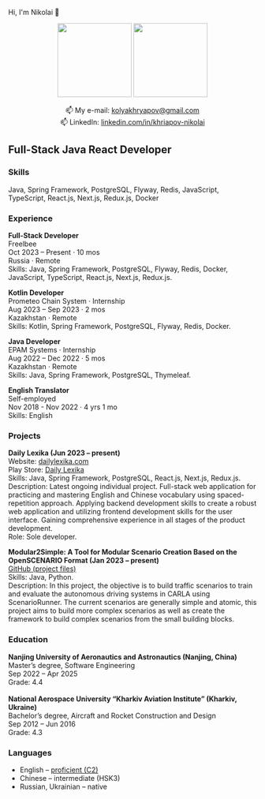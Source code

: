 Hi, I'm Nikolai 👋

<p align='center'>
   <a href="https://github-readme-stats.vercel.app/api?username=NikolaiKhriapov&show_icons=true&count_private=true"><img
           height=150
           src="https://github-readme-stats.vercel.app/api?username=NikolaiKhriapov&show_icons=true&count_private=true"/></a>
   <a href="https://github.com/NikolaiKhriapov/github-readme-stats"><img height=150
                                                                  src="https://github-readme-stats.vercel.app/api/top-langs/?username=NikolaiKhriapov&layout=compact"/></a>
</p>

<p align='center'>
   📫 My e-mail: <a href='mailto:kolyakhryapov@gmail.com'>kolyakhryapov@gmail.com</a><br/>
   📫 LinkedIn: <a href='https://www.linkedin.com/in/khriapov-nikolai/'>linkedin.com/in/khriapov-nikolai</a>
</p>

## Full-Stack Java React Developer

### Skills
Java, Spring Framework, PostgreSQL, Flyway, Redis, JavaScript, TypeScript, React.js, Next.js, Redux.js, Docker

### Experience
<b>Full-Stack Developer</b><br/>
Freelbee<br/>
Oct 2023 – Present · 10 mos<br/>
Russia · Remote<br/>
Skills: Java, Spring Framework, PostgreSQL, Flyway, Redis, Docker, JavaScript, TypeScript, React.js, Next.js, Redux.js.<br/>

<b>Kotlin Developer</b><br/>
Prometeo Chain System · Internship<br/>
Aug 2023 – Sep 2023 · 2 mos<br/>
Kazakhstan · Remote<br/>
Skills: Kotlin, Spring Framework, PostgreSQL, Flyway, Redis, Docker.<br/>

<b>Java Developer</b><br/>
EPAM Systems · Internship<br/>
Aug 2022 – Dec 2022 · 5 mos<br/>
Kazakhstan · Remote<br/>
Skills: Java, Spring Framework, PostgreSQL, Thymeleaf.<br/>

<b>English Translator</b><br/>
Self-employed<br/>
Nov 2018 - Nov 2022 · 4 yrs 1 mo<br/>
Skills: English<br/>

### Projects
<b>Daily Lexika (Jun 2023 – present)</b><br/>
Website: <a href="https://dailylexika.com/">dailylexika.com</a><br/>
Play Store: <a href="https://play.google.com/store/apps/details?id=com.dailylexika.twa">Daily Lexika</a><br/>
Skills: Java, Spring Framework, PostgreSQL, React.js, Next.js, Redux.js.<br/>
Description: Latest ongoing individual project. Full-stack web application for practicing and mastering English and Chinese vocabulary using spaced-repetition approach. Applying backend development skills to create a robust web application and utilizing frontend development skills for the user interface. Gaining comprehensive experience in all stages of the product development.<br/>
Role: Sole developer.

<b>Modular2Simple: A Tool for Modular Scenario Creation Based on the OpenSCENARIO Format (Jan 2023 – present)</b><br/>
<a href="https://github.com/NikolaiKhriapov/modular2simple">GitHub (project files)</a><br/>
Skills: Java, Python.<br/>
Description: In this project, the objective is to build traffic scenarios to train and evaluate the autonomous driving systems in CARLA using ScenarioRunner. The current scenarios are generally simple and atomic, this project aims to build more complex scenarios as well as create the framework to build complex scenarios from the small building blocks. 

### Education
<b>Nanjing University of Aeronautics and Astronautics (Nanjing, China)</b><br/>
Master’s degree, Software Engineering<br/>
Sep 2022 – Apr 2025<br/>
Grade: 4.4<br/>
<br/>
<b>National Aerospace University “Kharkiv Aviation Institute” (Kharkiv, Ukraine)</b><br/>
Bachelor’s degree, Aircraft and Rocket Construction and Design<br/>
Sep 2012 – Jun 2016<br/>
Grade: 4.3

### Languages
*   English – <a href='https://www.efset.org/cert/8Aomkp'>proficient (C2)</a>
*   Chinese – intermediate (HSK3)
*   Russian, Ukrainian – native
